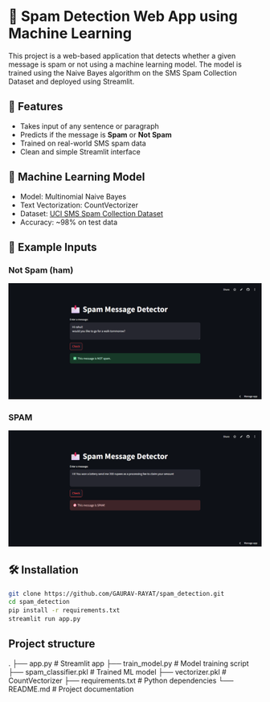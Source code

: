 # 📩 Spam Detection Web App using Machine Learning

This project is a web-based application that detects whether a given message is spam or not using a machine learning model. The model is trained using the Naive Bayes algorithm on the SMS Spam Collection Dataset and deployed using Streamlit.

## 🚀 Features
- Takes input of any sentence or paragraph
- Predicts if the message is **Spam** or **Not Spam**
- Trained on real-world SMS spam data
- Clean and simple Streamlit interface

## 🧠 Machine Learning Model
- Model: Multinomial Naive Bayes
- Text Vectorization: CountVectorizer
- Dataset: [UCI SMS Spam Collection Dataset](https://www.kaggle.com/datasets/uciml/sms-spam-collection-dataset)
- Accuracy: ~98% on test data

## 🧪 Example Inputs
### Not Spam (ham)
![ham](ham.png)

### SPAM
![spam](spam.png)

## 🛠️ Installation

```bash
git clone https://github.com/GAURAV-RAYAT/spam_detection.git
cd spam_detection
pip install -r requirements.txt
streamlit run app.py

```

## Project structure
.
├── app.py                 # Streamlit app
├── train_model.py         # Model training script
├── spam_classifier.pkl    # Trained ML model
├── vectorizer.pkl         # CountVectorizer
├── requirements.txt       # Python dependencies
└── README.md              # Project documentation